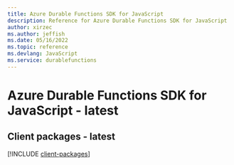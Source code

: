 ```yaml
---
title: Azure Durable Functions SDK for JavaScript
description: Reference for Azure Durable Functions SDK for JavaScript
author: xirzec
ms.author: jeffish
ms.date: 05/16/2022
ms.topic: reference
ms.devlang: JavaScript
ms.service: durablefunctions
---
```

# Azure Durable Functions SDK for JavaScript - latest
## Client packages - latest
[!INCLUDE [client-packages](durable-functions-client-index.md)]

